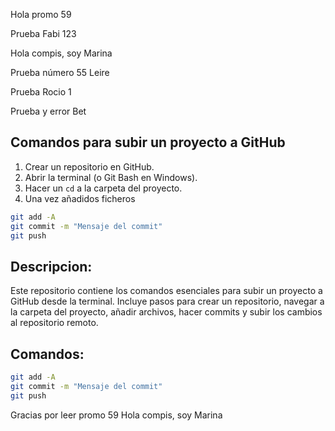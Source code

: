 Hola promo 59
 
 Prueba Fabi 123

 Hola compis, soy Marina

 Prueba número 55 Leire

 Prueba Rocio 1

 Prueba y error Bet
 
 ## Comandos para subir un proyecto a GitHub

 1. Crear un repositorio en GitHub.
 2. Abrir la terminal (o Git Bash en Windows).
 3. Hacer un `cd` a la carpeta del proyecto.
 4. Una vez añadidos ficheros 


```bash
git add -A
git commit -m "Mensaje del commit"
git push 
```

## Descripcion: 

Este repositorio contiene los comandos esenciales para subir un proyecto a GitHub desde la terminal. Incluye pasos para crear un repositorio, navegar a la carpeta del proyecto, añadir archivos, hacer commits y subir los cambios al repositorio remoto.

## Comandos:
```bash
git add -A
git commit -m "Mensaje del commit"
git push 
```

Gracias por leer promo 59
Hola compis, soy Marina

